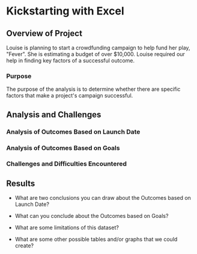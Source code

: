 # Kickstarting with Excel

## Overview of Project
Louise is planning to start a crowdfunding campaign to help fund her play, "Fever". She is estimating a budget of over $10,000. Louise required our help in finding key factors of a successful outcome.

### Purpose
The purpose of the analysis is to determine whether there are specific factors that make a project's campaign successful.
  
## Analysis and Challenges

### Analysis of Outcomes Based on Launch Date

### Analysis of Outcomes Based on Goals

### Challenges and Difficulties Encountered

## Results

- What are two conclusions you can draw about the Outcomes based on Launch Date?

- What can you conclude about the Outcomes based on Goals?

- What are some limitations of this dataset?

- What are some other possible tables and/or graphs that we could create?
 

